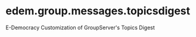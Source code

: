 edem.group.messages.topicsdigest
================================

E-Democracy Customization of GroupServer's Topics Digest